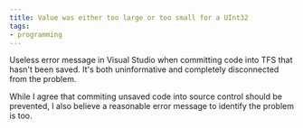 ```yaml
---
title: Value was either too large or too small for a UInt32
tags:
- programming
---
```


Useless error message in Visual Studio when committing code into TFS that hasn't been saved. It's both uninformative and completely disconnected from the problem.

While I agree that commiting unsaved code into source control should be prevented, I also believe a reasonable error message to identify the problem is too.